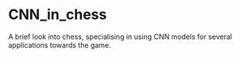 # CNN_in_chess
 A brief look into chess, specialising in using CNN models for several applications towards the game.
